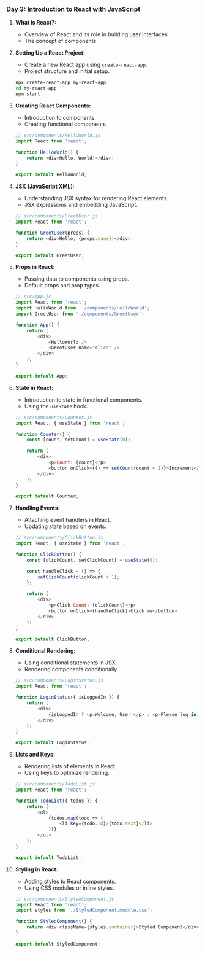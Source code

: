 ### Day 3: Introduction to React with JavaScript

1. **What is React?:**
   - Overview of React and its role in building user interfaces.
   - The concept of components.

2. **Setting Up a React Project:**
   - Create a new React app using `create-react-app`.
   - Project structure and initial setup.

   ```bash
   npx create-react-app my-react-app
   cd my-react-app
   npm start
   ```

3. **Creating React Components:**
   - Introduction to components.
   - Creating functional components.

   ```javascript
   // src/components/HelloWorld.js
   import React from 'react';

   function HelloWorld() {
       return <div>Hello, World!</div>;
   }

   export default HelloWorld;
   ```

4. **JSX (JavaScript XML):**
   - Understanding JSX syntax for rendering React elements.
   - JSX expressions and embedding JavaScript.

   ```javascript
   // src/components/GreetUser.js
   import React from 'react';

   function GreetUser(props) {
       return <div>Hello, {props.name}!</div>;
   }

   export default GreetUser;
   ```

5. **Props in React:**
   - Passing data to components using props.
   - Default props and prop types.

   ```javascript
   // src/App.js
   import React from 'react';
   import HelloWorld from './components/HelloWorld';
   import GreetUser from './components/GreetUser';

   function App() {
       return (
           <div>
               <HelloWorld />
               <GreetUser name="Alice" />
           </div>
       );
   }

   export default App;
   ```

6. **State in React:**
   - Introduction to state in functional components.
   - Using the `useState` hook.

   ```javascript
   // src/components/Counter.js
   import React, { useState } from 'react';

   function Counter() {
       const [count, setCount] = useState(0);

       return (
           <div>
               <p>Count: {count}</p>
               <button onClick={() => setCount(count + 1)}>Increment</button>
           </div>
       );
   }

   export default Counter;
   ```

7. **Handling Events:**
   - Attaching event handlers in React.
   - Updating state based on events.

   ```javascript
   // src/components/ClickButton.js
   import React, { useState } from 'react';

   function ClickButton() {
       const [clickCount, setClickCount] = useState(0);

       const handleClick = () => {
           setClickCount(clickCount + 1);
       };

       return (
           <div>
               <p>Click Count: {clickCount}</p>
               <button onClick={handleClick}>Click me</button>
           </div>
       );
   }

   export default ClickButton;
   ```

8. **Conditional Rendering:**
   - Using conditional statements in JSX.
   - Rendering components conditionally.

   ```javascript
   // src/components/LoginStatus.js
   import React from 'react';

   function LoginStatus({ isLoggedIn }) {
       return (
           <div>
               {isLoggedIn ? <p>Welcome, User!</p> : <p>Please log in.</p>}
           </div>
       );
   }

   export default LoginStatus;
   ```

9. **Lists and Keys:**
   - Rendering lists of elements in React.
   - Using keys to optimize rendering.

   ```javascript
   // src/components/TodoList.js
   import React from 'react';

   function TodoList({ todos }) {
       return (
           <ul>
               {todos.map(todo => (
                   <li key={todo.id}>{todo.text}</li>
               ))}
           </ul>
       );
   }

   export default TodoList;
   ```

10. **Styling in React:**
    - Adding styles to React components.
    - Using CSS modules or inline styles.

    ```javascript
    // src/components/StyledComponent.js
    import React from 'react';
    import styles from './StyledComponent.module.css';

    function StyledComponent() {
        return <div className={styles.container}>Styled Component</div>;
    }

    export default StyledComponent;
    ```